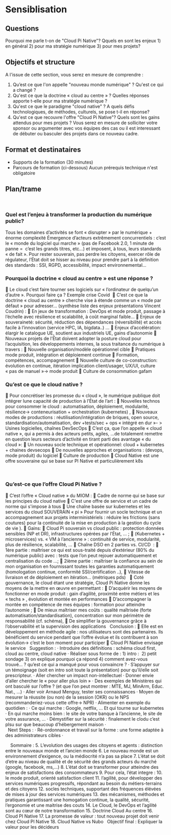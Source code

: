 
# Sensiblisation

## Questions
Pourquoi me parle t-on de "Cloud Pi Native"? Qquels en sont les enjeux 1) en général 2) pour ma stratégie numérique 3) pour mes projets?
 
## Objectifs et structure
A l'issue de cette section, vous serez en mesure de comprendre : 
1.	Qu’est ce que l'on appelle "nouveau monde numérique" ? Qu'est ce qui a changé ?
2.	Qu'est ce que la doctrine « cloud au centre » ? Quelles réponses apporte t-elle pour ma stratégie numérique ? 
3.	Qu'est ce que le paradigme "cloud native" ? A quels défis technologiques, de méthodes, culturels, se pose t-il en réponse?
4.	Qu'est ce que recouvre l'offre "Cloud Pi Native"? Quels sont les gains attendus pour mes projets ?
Vous serez en mesure de solliciter votre sponsor ou argumenter avec vos équipes des cas ou il est interessant de débuter ou basculer des projets dans ce nouveau cadre.

## Format et destinataires
- Supports de la formation (30 minutes)
- Parcours de formation (ci-dessous)
Aucun prérequis technique n'est obligatoire
 
 
## Plan/trame 
 
### Quel est l’enjeu à transformer la production du numérique public?
Tous les domaines d’activités se font « disrupter » par le numérique +  énorme complexité
Émergence d’acteurs extrêmement concurrentiels : c’est le « monde du logiciel qui marche » (pas de Facebook 2.0, 1 minute de panne =  c’est les grands titres, etc...) et imposent, à tous, leurs standards « de fait ». 
Pour rester souverain, pas perdre les citoyens, exercer rôle de régulateur, l’État doit se hisser au niveau pour prendre part à la définition des standards : SSI, RGPD, accessibilité, impact environnemental...
 
### Pourquoi la doctrine « cloud au centre » est une réponse ? 
	Le cloud c’est faire tourner ses logiciels sur « l’ordinateur de quelqu’un d’autre ». Pourquoi faire ça ? Exemple crise Covid 
	C’est ce que la doctrine « cloud au centre » cherche vise à étende comme un « mode par défaut » pour adresser... (synthèse liste des enjeux présentations Vincent Coudrin) :
	En jeux de transformation : DevOps et mode produit, passage à l’échelle avec résilience et scalabilité, à coût marginal faible... 
	Enjeux de souveraineté: sécurité, réduction des dépendances (réversibilité) et accès facile à l’innovation (service HPC, IA, bigdata..) ...
	Enjeux d’accélération: élargir le catalogue UE, soutient aux industriels UE, gains d’autonomie 
	Nouveaux projets de l’État doivent adopter la posture cloud pour l’acquisition, les développements internes, la sous traitance du numérique à travers : 
	Nouvelle organisation/modèle opérationnel cible
	Pratiques mode produit, intégration et déploiement continue
	Formation, compétences, accompagnement
	Nouvelle culture de co-construction: évolution en continue, itération implication client/usager, UX/UI, culture « pas de manuel »-> mode produit
	Culture de consommation gafam
 
 
### Qu’est ce que le cloud native ? 
	Pour concrétiser les promesse du « cloud », le numérique publique doit intégrer lune capacité de production à l’État de l’art : 
	Nouvelles technos pour consommer le cloud : automatisation, déploiement, modularité, résilience-> conteneurisation + orchestration (kubernetes) ,
	Nouveaux modes de productions : réutilisation/intégration de briques, open source, standardisation/automatisation, dev +tests/sec + ops « intégré en dur »- > Usines logicielles, chaînes DevSecOps
	C’est ça, que l’on appelle « cloud native », qui a permis à des acteurs petits, agiles, …de totalement remettre en question leurs secteurs d’activité en tirant parti des avantage « du cloud »: 
	Un nouveau socle technique et opérationnel: cloud + kubernetes + chaines devsecops
	De nouvelles approches et organisations : (devops, mode produit) du logiciel
	Culture de production
	Cloud Native est une offre souveraine qui se base sur PI Native et particulièrement k8s

 
### Qu’est-ce que l’offre Cloud Pi Native ?
	C’est l’offre « Cloud native » du MIOM :
	Cadre de norme qui se base sur les principes du cloud native
	C'est une offre de service et un cadre de norme qui s'impose à tous
	Une chaîne basée sur kubernetes et les services du cloud SOUVERAIN « pi »
Pour fournir un socle technique et un accompagnement aux projets interministériels : réduire les frictions (sans coutures) pour la continuité de la mise en production à la gestion du cycle de vie ).
	Gains: 
	Cloud Pi souverain vs cloud public : protection données sensibles (NP et DR), infrastructures opérées par l’État, ... ; 
	(Kubernetes + microservices) vs. « VM à l’ancienne » : continuité de service, modularité, plus de résilience, scalabilité, ... 
	Chaîne DSO en 2 parties vs. CI/CD  : 
	1ère partie : maîtriser ce qui est sous-traité depuis d’extérieur (80% du numérique public) avec : tests que l’on peut rejouer automatiquement et centralisation du code ...;
	2ième partie : maîtriser la confiance au sein de mon organisation en fournissant toutes les garanties automatiquement (homologation continue, conformité SSI/certification ..), 
	Vitesse de livraison et de déploiement en itération... (métriques pds)
 
	Coté gouvernance, le cloud étant une stratégie, Cloud Pi Native donne les moyens de la mettre en œuvre en permettant : 
	D’acquérir les moyens de fonctionner en mode produit : gain d’agilité, proximité entre métiers et les « techs » , évolution et montée en performances
	D’accompagner la montée en compétence de mes équipes : formation pour atteindre l’autonomie ;
	De mieux maîtriser mes coûts : qualité maîtrisée (forte automatisation/standardisation), concentration sur mon périmètre de responsabilité (cf. schéma), 
	De simplifier la gouvernance grâce à l’observabilité et la supervision des applications
 
Conclusion : 
	Elle est en développement en méthode agile : nos utilisateurs sont des partenaires. Ils bénéficient du service pendant que l’offre évolue et ils contribuent à son évolution-> c’est le bon moment pour participer
	Cloud PI Native envisage le service
 
Suggestion : 
·	Introduire des définitions : schéma cloud first, cloud au centre, cloud native
·	Réaliser sous forme de : 1) intro :  2) petit sondage 3) on explique pourquoi ça répond 4) comment avez-vous trouvé... ? qu’est ce qui a manqué pour vous convaincre ? 
·	S’appuyer sur un témoignage (soit en intro soit toute la présentation) pour qu’il/elle soit prescripteur.
·	Aller chercher un impact non-intellectuel
·	Donner envie d’aller chercher le « pour aller plus loin »
·	Des exemples de Ministères qui ont basculé sur l’offre ? (et que l’on peut montrer : MTE, MJ, MinArm, Educ. Nat., …)
·	Aller voir Arnaud Menguy, tester ses connaissances
·	Moyen de mesurer la réussite (ou non) de la session (OKR) ou le NPS (recommanderiez-vous cette offre-> NPR)
·	Alimenter en exemple du quotidien :
·	Ce qui marche : Google, netflix, ... Et qui tourne sur kubernetes
·	En qui marche moins bien : le site de votre banque à l’ancienne, le site de votre assurance, ...
·	Démystifier sur la sécurité : finalement le clodu c’est plsu sur que beaucoup d’hébergement maison 
·	
 
Next Steps : 
·	Ré-ordonnance et travail sur la forme : une forme adaptée à des administrateurs cibles
·	
 
 
 
Sommaire :
5.	L’evolution des usages des citoyens et agents : distinction entre le nouveaux monde et l’ancien monde
6.	Le nouveau monde est un environnement d’exigence, ou la médiocrité n’a pas sa place
7.	L’état se doit d’etre au niveau de qualité et de sécurité des grands acteurs du marché (google, facebook, ms,…)
8.	L’état doit se transformer pour atteindre des enjeux de satisfactions des consommateurs
9.	Pour cela, l’état integre : 
10.	le mode produit, orienté satisfaction client
11.	l’agilité, pour développer des services numériques progressifs, répondant au besoin du métiers-terrains et des citoyens
12.	socles techniques, supportant des fréquences élévées de mises à jour des services numériques
13.	des mécanismes, méthodes et pratiques garantissant une homogation continue, la qualité, sécurité, l’ergonomie et une maitrise des couts
14.	Le Cloud, le DevOps et l’agilité sont au cœur de notre transformation
15.	Doctrine Cloud Au centre
16.	Cloud PI Native
17.	La promesse de valeur : tout nouveau projet doit venir chez Cloud PI Native
18.	Cloud Native vs Nubo
 
Objectif final :  Expliquer la valeur pour les décideurs
 

